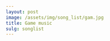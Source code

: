 ```yaml
---
layout: post
image: /assets/img/song_list/gam.jpg
title: Game music
sulg: songlist
---
```


<script type='text/javascript' src='https://cdn.bootcdn.net/ajax/libs/jquery/1.9.1/jquery.min.js'></script>

<!-- <script type='text/javascript' src='https://api88.net/api/play/js/?id=4139958112&type=songlist&music=qqmusic&listMaxHeight=500'></script> -->

<script>
$("head").append("<link>");
var css = $("head").children(":last");
css.attr({
    rel: "stylesheet",
    type: "text/css",
    href: "https://cdn.bootcss.com/aplayer/1.10.1/APlayer.min.css"
});
document.write('<div id="aplayer"></div>');
alert('准备请求');
$.getScript('https://cdn.bootcss.com/aplayer/1.10.1/APlayer.min.js', function () {

    $.ajax({
        type: "GET",
        // url: 'https://api88.net/api/qqmusic/?key=e379deed68a23c2ed83c6e3427a12a49&id=4139958112&type=songlist&cache=',
        url:'/assets/js/song_list.json',
        dataType: 'json',
        success: function (result) {
            console.log(result.Body);
            var ap = new APlayer({
                element: document.getElementById('aplayer'),
                lrcType: 3,
                volume: 1,
                mutex: true,
                fixed: false,
                theme: '#32CD32',
                autoplay: false,
                order: 'list',
                //loop: 'none',
                //mini: false,
                listFolded:false,
                // listMaxHeight: 20,
                audio: result.Body,
            });
        }
    });
});
</script>